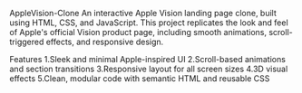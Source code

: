 AppleVision-Clone
An interactive Apple Vision landing page clone, built using HTML, CSS, and JavaScript. This project replicates the look and feel of Apple's official Vision product page, including smooth animations, scroll-triggered effects, and responsive design.

Features
1.Sleek and minimal Apple-inspired UI
2.Scroll-based animations and section transitions
3.Responsive layout for all screen sizes
4.3D visual effects
5.Clean, modular code with semantic HTML and reusable CSS
